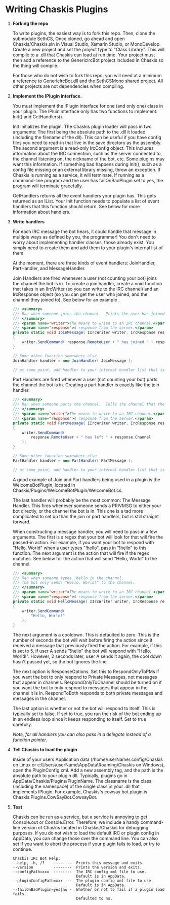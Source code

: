 
Writing Chaskis Plugins
========

1. **Forking the repo**

    To write plugins, the easiest way is to fork this repo.  Then, clone the submodule SethCS,  Once cloned, go ahead and open Chaskis/Chaskis.sln in Visual Studio, Xamarin Studio, or MonoDevelop.  Create a new project and set the project type to "Class Library".  This will compile to a .dll that Chaskis can load at run time.  Your project must then add a reference to the GenericIrcBot project included in Chaskis so the thing will compile.

    For those who do not wish to fork this repo, you will need at a minimum a reference to GenericIrcBot.dll and the SethCSMono shared project.  All other projects are not dependencies when compiling.

2. **Implement the IPlugin interface.**

    You must implement the IPlugin interface for one (and only one) class in your plugin.  The IPluin interface only has two functions to implement: Init() and GetHandlers().

    Init initializes the plugin.  The Chaskis plugin loader will pass in two arguments:  The first being the absolute path to the .dll it loaded (including the filename of the dll).  This can be useful if you have config files you need to read-in that live in the save directory as the assembly.  The second argument is a read-only IrcConfig object.  This includes information about the IRC connection, such as the server connected to, the channel listening on, the nickname of the bot, etc.  Some plugins may want this information.  If something bad happens during Init(), such as a config file missing or an external library missing, throw an exception.  If Chaskis is running as a service, it will terminate.  If running as a command-line program and the user has failOnBadPlugin set to yes, the program will terminate gracefully.

    GetHandlers returns all the event handlers your plugin has.  This gets returned as an IList.  Your Init function needs to populate a list of event handlers that this function should return.  See below for more information about handlers.

3.  **Write handlers**

    For each IRC message the bot hears, it could handle that message in multiple ways as defined by you, the programmer!  You don't need to worry about implementing handler classes, those already exist. You simply need to create them and add them to your plugin's internal list of them.

    At the moment, there are three kinds of event handlers: JoinHandler, PartHandler, and MessageHandler.

    Join Handlers are fired whenever a user (not counting your bot) joins the channel the bot is in.  To create a join handler, create a void function that takes in an IIrcWriter (so you can write to the IRC channel) and an IrcResponse object (so you can get the user who joined, and the channel they joined to).  See below for an example .

    ```c#
    /// <summary>
    /// Ran when someone joins the channel.  Prints the user has joined the channel.
    /// </summary>
    /// <param name="writer">The means to write to an IRC channel.</param>
    /// <param name="response">A response from the server.</param>
    private static void JoinMessage( IIrcWriter writer, IrcResponse response )
    {
        writer.SendCommand( response.RemoteUser + " has joined " + response.Channel );
    }

    // Some other function somewhere else
    JoinHandler handler = new JoinHandler( JoinMessage );

    // at some point, add handler to your internal handler list that is returned when GetHandlers() is called.
    ```

    Part Handlers are fired whenever a user (not counting your bot) parts the channel the bot is in.  Creating a part handler is exactly like the join handler.

    ```c#
    /// <summary>
    /// Ran when someone parts the channel.  Tells the channel that they left.
    /// </summary>
    /// <param name="writer">The means to write to an IRC channel.</param>
    /// <param name="response">A response from the server.</param>
    private static void PartMessage( IIrcWriter writer, IrcResponse response )
    {
        writer.SendCommand(
            response.RemoteUser + " has left " + response.Channel
        );
    }

    // Some other function somewhere else
    PartHandler handler = new PartHandler( PartMessage );

    // at some point, add handler to your internal handler list that is returned when GetHandlers() is called.
    ```

    A good example of Join and Part handlers being used in a plugin is the WelcomeBotPlugin, located in Chaskis/Plugins/WelcomeBotPlugin/WelcomeBot.cs.

    The last handler will probably be the most common:  The Message Handler.  This fires whenever someone sends a PRIVMSG to either your bot directly, or the channel the bot is in.  This one is a tad more complicated to set up than the join or part handlers, but is still straight forward.

    When constructing a message handler, you will need to pass in a few arguments.  The first is a regex that your bot will look for that will fire the passed-in action.  For example, if you want your bot to respond with "Hello, World" when a user types "!hello", pass in "!hello" to this function.  The next argument is the action that will fire if the regex matches.  See below for the action that will send "Hello, World" to the channel.

    ```c#
    /// <summary>
    /// Ran when someone types !hello in the channel.
    /// The bot only sends "Hello, World!" to the channel.
    /// </summary>
    /// <param name="writer">The means to write to an IRC channel.</param>
    /// <param name="response">A response from the server.</param>
    private static void HelloMessage( IIrcWriter writer, IrcResponse response )
    {
        writer.SendCommand(
            "Hello, World!"
        );
    }
    ```

    The next argument is a cooldown.  This is defaulted to zero.  This is the number of seconds the bot will wait before firing the action since it received a message that previously fired the action.  For example, if this is set to 5, if user A sends "!hello" the bot will respond with "Hello, World!".  However, 2 seconds later, user A sends it again, the cool down hasn't passed yet, so the bot ignores the line.

    The next option is ResponseOptions.  Set this to RespondOnlyToPMs if you want the bot to only respond to Private Messages, not messages that appear in channels.  RespondOnlyToChannel should be turned on if you want the bot to only respond to messages that appear in the channel it is in.  RespondToBoth responds to both private messages and messages in the channel.

    The last option is whether or not the bot will respond to itself.  This is typically set to false.  If set to true, you run the risk of the bot ending up in an endless loop since it keeps responding to itself.  Set to true carefully.

    _Note, for all handlers you can also pass in a delegate instead of a function pointer._

4.  **Tell Chaskis to load the plugin**

    Inside of your users Application data (/home/userName/.config/Chaskis on Linux or c:\Users\userName\AppData\Roaming\Chaskis on Windows), open the PluginConfig.xml.  Add a new assembly tag, and the path is the absolute path to your plugin dll.  Typically, plugins go in AppData/Chaskis/Plugins/PluginName.  The classname is the class (including the namespace) of the single class in your .dll that implements IPlugin.  For example, Chaskis's cowsay bot plugin is Chaskis.Plugins.CowSayBot.CowsayBot.

5.  **Test**

    Chaskis can be run as a service, but a service is annoying to get Console.out or Console.Error.  Therefore, we include a handy command-line version of Chaskis located in Chaskis/Chaskis for debugging purposes.  If you do not wish to load the default IRC or plugin config in AppData, you can change those over the command line.  You can also set if you want to abort the process if your plugin fails to load, or try to continue.

    ```
    Chaskis IRC Bot Help:
    --help, -h, /?    --------  Prints this message and exits.
    --version         --------  Prints the version and exits.
    --configPath=xxx  --------  The IRC config xml file to use.
                                Default is in AppData.
    --pluginConfigPath=xxx ---  The plugin config xml file to use.
                                Default is in AppData.
    --failOnBadPlugin=yes|no -  Whether or not to fail if a plugin load fails.
                                Defaulted to no.
    ```